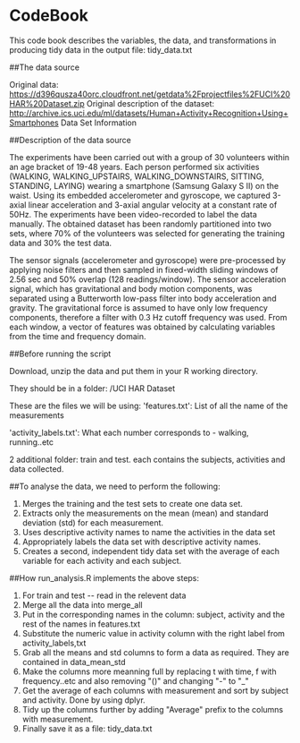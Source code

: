 # CodeBook

This code book describes the variables, the data, and transformations in producing tidy data in the output file: tidy_data.txt

##The data source

Original data: https://d396qusza40orc.cloudfront.net/getdata%2Fprojectfiles%2FUCI%20HAR%20Dataset.zip
Original description of the dataset: http://archive.ics.uci.edu/ml/datasets/Human+Activity+Recognition+Using+Smartphones
Data Set Information

##Description of the data source

The experiments have been carried out with a group of 30 volunteers within an age bracket of 19-48 years. Each person performed six activities (WALKING, WALKING_UPSTAIRS, WALKING_DOWNSTAIRS, SITTING, STANDING, LAYING) wearing a smartphone (Samsung Galaxy S II) on the waist. Using its embedded accelerometer and gyroscope, we captured 3-axial linear acceleration and 3-axial angular velocity at a constant rate of 50Hz. The experiments have been video-recorded to label the data manually. The obtained dataset has been randomly partitioned into two sets, where 70% of the volunteers was selected for generating the training data and 30% the test data.

The sensor signals (accelerometer and gyroscope) were pre-processed by applying noise filters and then sampled in fixed-width sliding windows of 2.56 sec and 50% overlap (128 readings/window). The sensor acceleration signal, which has gravitational and body motion components, was separated using a Butterworth low-pass filter into body acceleration and gravity. The gravitational force is assumed to have only low frequency components, therefore a filter with 0.3 Hz cutoff frequency was used. From each window, a vector of features was obtained by calculating variables from the time and frequency domain.

##Before running the script

Download, unzip the data and put them in your R working directory.

They should be in a folder: /UCI HAR Dataset

These are the files we will be using:
'features.txt': List of all the name of the measurements

'activity_labels.txt': What each number corresponds to - walking, running..etc

2 additional folder: train and test.  each contains the subjects, activities and data collected.

##To analyse the data, we need to perform the following:

1. Merges the training and the test sets to create one data set.
2. Extracts only the measurements on the mean (mean) and standard deviation (std) for each measurement.
3. Uses descriptive activity names to name the activities in the data set
4. Appropriately labels the data set with descriptive activity names.
5. Creates a second, independent tidy data set with the average of each variable for each activity and each subject.

##How run_analysis.R implements the above steps:

1. For train and test -- read in the relevent data 
2. Merge all the data into merge_all
3. Put in the corresponding names in the column: subject, activity and the rest of the names in features.txt
4. Substitute the numeric value in activity column with the right label from activity_labels,txt
5. Grab all the means and std columns to form a data as required.  They are contained in data_mean_std
6. Make the columns more meanning full by replacing t with time, f with frequency..etc and also removing "()" and changing "-" to "_"
7. Get the average of each columns with measurement and sort by subject and activity.  Done by using dplyr.
8. Tidy up the columns further by adding "Average" prefix to the columns with measurement.
9. Finally save it as a file: tidy_data.txt
